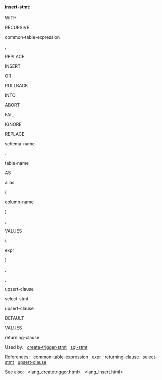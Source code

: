 #### insert\-stmt:







WITH

RECURSIVE





common\-table\-expression






,








REPLACE

INSERT



OR



ROLLBACK





INTO










ABORT






FAIL






IGNORE






REPLACE






schema\-name



.



table\-name



AS



alias










(



column\-name



)

,














VALUES



(



expr



)



,




,






upsert\-clause






select\-stmt






upsert\-clause






DEFAULT



VALUES





returning\-clause











Used by:   [create\-trigger\-stmt](#create-trigger-stmt)   [sql\-stmt](#sql-stmt)  

References:   [common\-table\-expression](#common-table-expression)   [expr](#expr)   [returning\-clause](#returning-clause)   [select\-stmt](#select-stmt)   [upsert\-clause](#upsert-clause)  

See also:   <lang_createtrigger.html>   <lang_insert.html>

